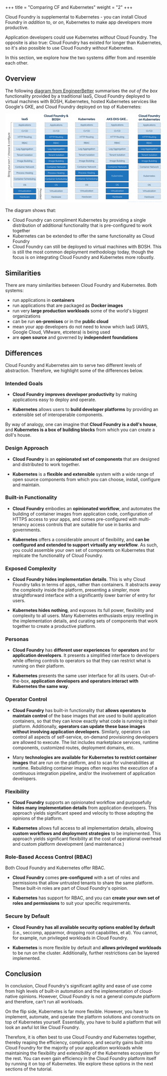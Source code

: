 +++
title = "Comparing CF and Kubernetes"
weight = "2"
+++

Cloud Foundry is supplemental to Kubernetes - you can install Cloud Foundry in _addition_ to, or _on_, Kubernetes to make app developers more productive.

Application developers could use Kubernetes _without_ Cloud Foundry. The opposite is also true: Cloud Foundry has existed for longer than Kubernetes, so it's also possible to use Cloud Foundry _without_ Kubernetes.

In this section, we explore how the two systems differ from and resemble each other.

## Overview

The following [diagram from EngineerBetter](https://github.com/EngineerBetter/k8s-is-not-a-paas) summarises the _out of the box_ functionality provided by a traditional IaaS, Cloud Foundry deployed to virtual machines with BOSH, Kubernetes, hosted Kubernetes services like Google's GKE, and Cloud Foundry deployed on top of Kubernetes:

![alt text](https://github.com/EngineerBetter/k8s-is-not-a-paas/raw/master/iaas-kubes-paas.svg?raw=true&sanitize=true "Comparison of Cloud Foundry and Kubernetes functionality")

The diagram shows that:

* Cloud Foundry can compliment Kubernetes by providing a single distribution of additional functionality that is pre-configured to work together
* Kubernetes can be extended to offer the same functionality as Cloud Foundry
* Cloud Foundry can still be deployed to virtual machines with BOSH. This is still the most common deployment methodology today, though the focus is on integrating Cloud Foundry and Kubernetes more robustly.

## Similarities

There are many similarities between Cloud Foundry and Kubernetes. Both systems:

* run applications in **containers**
* run applications that are packaged as **Docker images**
* run very **large production workloads** some of the world's biggest organizations
* can be run **on-premises** or in the **public cloud**
* mean your app developers do not need to know which IaaS (AWS, Google Cloud, VMware, etcetera) is being used
* are **open source** and governed by **independent foundations**

## Differences

Cloud Foundry and Kubernetes aim to serve two different levels of abstraction. Therefore, we highlight some of the differences below.

### Intended Goals

- **Cloud Foundry** **improves developer productivity** by making applications easy to deploy and operate.

- **Kubernetes** allows users to **build developer platforms** by providing an extensible set of interoperable components.

By way of analogy, one can imagine that **Cloud Foundry is a doll's house**, and **Kubernetes is a box of building blocks** from which you can create a doll's house.

### Design Approach

- **Cloud Foundry** is an **opinionated set of components** that are designed and distributed to work together.

- **Kubernetes** is a **flexible and extensible** system with a wide range of open source components from which you can choose, install, configure and maintain.

### Built-in Functionality

- **Cloud Foundry** embodies an **opinionated workflow**, and automates the building of container images from application code, configuration of HTTPS access to your apps, and comes pre-configured with multi-tenancy access controls that are suitable for use in banks and governments.

- **Kubernetes** offers a considerable amount of flexibility, and **can be configured and extended to support virtually any workflow**. As such, you could assemble your own set of components on Kubernetes that replicate the functionality of Cloud Foundry.

### Exposed Complexity

- **Cloud Foundry hides implementation details**. This is why Cloud Foundry talks in terms of apps, rather than containers. It abstracts away the complexity inside the platform, presenting a simpler, more straightforward interface with a significantly lower barrier of entry for users.

- **Kubernetes hides nothing**, and exposes its full power, flexibility and complexity to all users. Many Kubernetes enthusiasts enjoy revelling in the implementation details, and curating sets of components that work together to create a productive platform.

### Personas

- **Cloud Foundry** has **different user experiences** for **operators** and for **application developers**. It presents a simplified interface to developers while offering controls to operators so that they can restrict what is running on their platform.

- **Kubernetes** presents the same user interface for all its users. Out-of-the-box, **application developers and operators interact with Kubernetes the same way**.

### Operator Control

- **Cloud Foundry** has built-in functionality that **allows operators to maintain control** of the base images that are used to build application containers, so that they can know exactly what code is running in their platform. Additionally, **operators can update these base images without involving application developers**. Similarly, operators can control all aspects of self-service, on-demand provisioning developers are allowed to execute. The list includes marketplace services, runtime components, customized routes, deployment domains, etc.

- Many **technologies are available for Kubernetes to restrict container images** that are run on the platform, and to scan for vulnerabilities at runtime. Rebuilding container images often requires the execution of a continuous integration pipeline, and/or the involvement of application developers. 

### Flexibility

- **Cloud Foundry** supports an opinionated workflow and purposefully **hides many implementation details** from application developers. This approach yields significant speed and velocity to those adopting the opinions of the platform.

- **Kubernetes** allows full access to all implementation details, allowing **custom workflows and deployment strategies** to be implemented. This approach yields significant flexibility at the cost of operational overhead and custom platform development (and maintenance.)

### Role-Based Access Control (RBAC)

Both Cloud Foundry and Kubernetes offer RBAC.

- **Cloud Foundry** comes **pre-configured** with a set of roles and permissions that allow untrusted tenants to share the same platform. These built-in roles are part of Cloud Foundry's opinion.

- **Kubernetes** has support for RBAC, and you can **create your own set of roles and permissions** to suit your specific requirements.

### Secure by Default

- **Cloud Foundry has all available security options enabled by default** (i.e., seccomp, apparmor, dropping root capabilites, et al). You cannot, for example, run privileged workloads in Cloud Foundry.

- **Kubernetes** is more flexible by default and **allows privileged workloads** to be run on the cluster. Additionally, further restrictions can be layered implemented.

## Conclusion

In conclusion, Cloud Foundry's significant agility and ease of use come from high levels of built-in automation and the implementation of cloud-native opinions. However, Cloud Foundry is not a general compute platform and therefore, can't run all workloads.

On the flip side, Kubernetes is far more flexible. However, you have to implement, automate, and operate the platform solutions and constructs on top of Kubernetes yourself. Essentially, you have to build a platform that will look an awful lot like Cloud Foundry.

Therefore, it is often best to use Cloud Foundry _and_ Kubernetes together, thereby reaping the efficiency, compliance, and security gains built into Cloud Foundry for the majority of your application workloads while maintaining the flexibility and extensibility of the Kubernetes ecosystem for the rest. You can even gain efficiency in the Cloud Foundry platform itself by running it on top of Kubernetes. We explore these options in the next sections of the tutorial.
